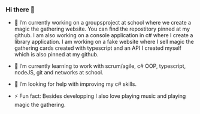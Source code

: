 ### Hi there 👋

- 🔭 I’m currently working on a groupsproject at school where we create a magic the gathering website. You can find the repostitory pinned at my github. I am also working on a console application in c# where I create a library application. I am working on a fake website where I sell magic the gathering cards created with typescript and an API I created myself which is also pinned at my github.

- 🌱 I’m currently learning to work with scrum/agile, c# OOP, typescript, nodeJS, git and networks at school.

- 🤔 I’m looking for help with improving my c# skills.

- ⚡ Fun fact: Besides developping I also love playing music and playing magic the gathering.
<!--
**ExanFabry/ExanFabry** is a ✨ _special_ ✨ repository because its `README.md` (this file) appears on your GitHub profile.

Here are some ideas to get you started:

- 🔭 I’m currently working on ...
- 🌱 I’m currently learning ...
- 👯 I’m looking to collaborate on ...
- 🤔 I’m looking for help with ...
- 💬 Ask me about ...
- 📫 How to reach me: ...
- 😄 Pronouns: ...
- ⚡ Fun fact: ...
-->
